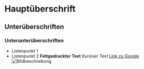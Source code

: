 # Hauptüberschrift
## Unterüberschriften
### Unterunterüberschriften
- Listenpunkt 1
- Listenpunkt 2
**Fettgedruckter Text**
*Kursiver Text*
[Link zu Google](https://www.google.com)
![Bildbeschreibung](bild.jpg)


